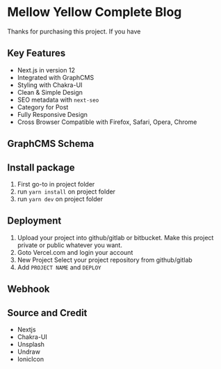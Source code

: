 # Mellow Yellow Complete Blog

Thanks for purchasing this project. If you have

## Key Features

- Next.js in version 12
- Integrated with GraphCMS
- Styling with Chakra-UI
- Clean & Simple Design
- SEO metadata with `next-seo`
- Category for Post
- Fully Responsive Design
- Cross Browser Compatible with Firefox, Safari, Opera, Chrome

## GraphCMS Schema

## Install package

1. First go-to in project folder
2. run `yarn install` on project folder
3. run `yarn dev` on project folder

## Deployment

1. Upload your project into github/gitlab or bitbucket. Make this project private or public whatever you want.
2. Goto Vercel.com and login your account
3. New Project Select your project repository from github/gitlab
4. Add `PROJECT NAME` and `DEPLOY`

## Webhook

## Source and Credit

- Nextjs
- Chakra-UI
- Unsplash
- Undraw
- IonicIcon
